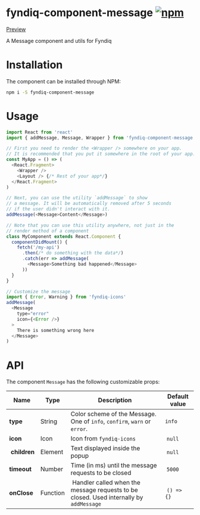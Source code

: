 # fyndiq-component-message [![npm](https://img.shields.io/npm/v/fyndiq-component-message.svg?maxAge=3600)](https://www.npmjs.com/package/fyndiq-component-message)

[Preview](http://developers.fyndiq.com/fyndiq-ui/?selectedKind=Message&selectedStory=default)

A Message component and utils for Fyndiq

# Installation

The component can be installed through NPM:

``` bash
npm i -S fyndiq-component-message
```

# Usage

``` js
import React from 'react'
import { addMessage, Message, Wrapper } from 'fyndiq-component-message'

// First you need to render the <Wrapper /> somewhere on your app.
// It is recommended that you put it somewhere in the root of your app:
const MyApp = () => (
  <React.Fragment>
    <Wrapper />
    <Layout /> {/* Rest of your app*/}
  </React.Fragment>
)

// Next, you can use the utility `addMessage` to show
// a message. It will be automatically removed after 5 seconds
// if the user didn't interact with it.
addMessage(<Message>Content</Message>)

// Note that you can use this utility anywhere, not just in the
// render method of a component
class MyComponent extends React.Component {
  componentDidMount() {
    fetch('/my-api')
      .then(/* do something with the data*/)
      .catch(err => addMessage(
        <Message>Something bad happened</Message>
      ))
  }
}

// Customize the message
import { Error, Warning } from 'fyndiq-icons'
addMessage(
  <Message
    type="error"
    icon={<Error />}
  >
    There is something wrong here
  </Message>
)
```

# API

The component `Message` has the following customizable props:

| Name | Type | Description | Default value |
|---|---|---|---|
| **type** | String | Color scheme of the Message. One of `info`, `confirm`, `warn` or `error`. | `info` |
| **icon** | Icon | Icon from `fyndiq-icons` | `null` |
| **children** | Element | Text displayed inside the popup | `null` |
| **timeout** | Number | Time (in ms) until the message requests to be closed | `5000` |
| **onClose** | Function | Handler called when the message requests to be closed. Used internally by `addMessage` | `() => {}` |

